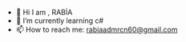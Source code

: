 - 👋 Hi I am , RABİA
- 🌱 I’m currently learning c# 
- 📫 How to reach me: rabiaadmrcn60@gmail.com 




